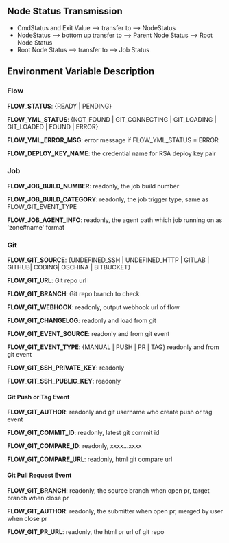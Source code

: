 ## Node Status Transmission

- CmdStatus and Exit Value --> transfer to --> NodeStatus
- NodeStatus --> bottom up transfer to --> Parent Node Status --> Root Node Status
- Root Node Status --> transfer to --> Job Status

## Environment Variable Description

### Flow

**FLOW_STATUS**: {READY | PENDING}

**FLOW_YML_STATUS**: {NOT_FOUND | GIT_CONNECTING | GIT_LOADING | GIT_LOADED | FOUND | ERROR}

**FLOW_YML_ERROR_MSG**: error message if FLOW_YML_STATUS = ERROR

**FLOW_DEPLOY_KEY_NAME**: the credential name for RSA deploy key pair

### Job

**FLOW_JOB_BUILD_NUMBER**: readonly, the job build number

**FLOW_JOB_BUILD_CATEGORY**: readonly, the job trigger type, same as FLOW_GIT_EVENT_TYPE 

**FLOW_JOB_AGENT_INFO**:  readonly, the agent path which job running on as 'zone#name' format

### Git 
        
**FLOW_GIT_SOURCE**: {UNDEFINED_SSH | UNDEFINED_HTTP | GITLAB | GITHUB| CODING| OSCHINA | BITBUCKET} 

**FLOW_GIT_URL**: Git repo url

**FLOW_GIT_BRANCH**: Git repo branch to check

**FLOW_GIT_WEBHOOK**: readonly, output webhook url of flow

**FLOW_GIT_CHANGELOG**: readonly and load from git

**FLOW_GIT_EVENT_SOURCE**: readonly and from git event

**FLOW_GIT_EVENT_TYPE**: {MANUAL | PUSH | PR | TAG} readonly and from git event 

**FLOW_GIT_SSH_PRIVATE_KEY**: readonly

**FLOW_GIT_SSH_PUBLIC_KEY**: readonly

#### Git Push or Tag Event

**FLOW_GIT_AUTHOR**: readonly and git username who create push or tag event

**FLOW_GIT_COMMIT_ID**: readonly, latest git commit id

**FLOW_GIT_COMPARE_ID**: readonly, xxxx...xxxx

**FLOW_GIT_COMPARE_URL**: readonly, html git compare url

#### Git Pull Request Event

**FLOW_GIT_BRANCH**: readonly, the source branch when open pr, target branch when close pr

**FLOW_GIT_AUTHOR**: readonly, the submitter when open pr, merged by user when close pr
 
**FLOW_GIT_PR_URL**: readonly, the html pr url of git repo
